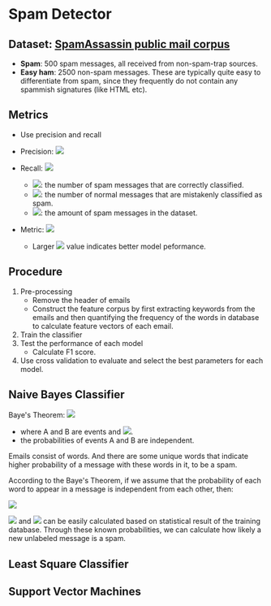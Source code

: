 # Spam Detector

## Dataset: [SpamAssassin public mail corpus](https://spamassassin.apache.org/old/publiccorpus/readme.html)

* **Spam**: 500 spam messages, all received from non-spam-trap sources.
* **Easy ham**: 2500 non-spam messages. These are typically quite easy to differentiate from spam, since they frequently do not contain any spammish signatures (like HTML etc).

## Metrics
* Use precision and recall
* Precision: <img src="http://latex.codecogs.com/gif.latex?SP=\frac{n_{pam\,\rightarrow\,pam}}{n_{pam\,\rightarrow\,pam}+n_{normal\,\rightarrow\,pam}}" />
* Recall: <img src="http://latex.codecogs.com/gif.latex?SR=\frac{n_{pam\,\rightarrow\,pam}}{N_{pam}}" />
  * <img src="http://latex.codecogs.com/gif.latex?n_{pam\,\rightarrow\,pam}" />: the number of spam messages that are correctly classified.
  * <img src="http://latex.codecogs.com/gif.latex?n_{normal\,\rightarrow\,pam}" />: the number of normal messages that are mistakenly classified as spam.
  * <img src="http://latex.codecogs.com/gif.latex?N_{pam}" />: the amount of spam messages in the dataset.
* Metric: <img src="http://latex.codecogs.com/gif.latex?\text{F}=\frac{SP\,\times\,SR\,\times\,2}{SP+SR}" />

  * Larger <img src="http://latex.codecogs.com/gif.latex?\text{F}" /> value indicates better model peformance.

## Procedure
1. Pre-processing
   * Remove the header of emails
   * Construct the feature corpus by first extracting keywords from the emails and then quantifying the frequency of the words in database to calculate feature vectors of each email.
2. Train the classifier
3. Test the performance of each model
   * Calculate F1 score.
4. Use cross validation to evaluate and select the best parameters for each model.

## Naive Bayes Classifier
Baye's Theorem: <img src="http://latex.codecogs.com/gif.latex?P(A|B)=\frac{P(B|A)P(A)}{P(B)}" />
* where A and B are events and <img src="http://latex.codecogs.com/gif.latex?P(B)\neq0}" />.
* the probabilities of events A and B are independent.

Emails consist of words. And there are some unique words that indicate higher probability of a message with these words in it, to be a spam.

According to the Baye's Theorem, if we assume that the probability of each word to appear in a message is independent from each other, then:

<img src="http://latex.codecogs.com/gif.latex?P(Spam|Word_1,Word_2,\dots,Word_n)=\frac{P(Word_1|Spam)P(Word_2|Spam)\dots\,P(Word_n|Spam)}{P(Word_1)P(Word_2)\dots\,P(Word_n)}" />

<img src="http://latex.codecogs.com/gif.latex?P(Word_i|Spam)" /> and <img src="http://latex.codecogs.com/gif.latex?P(Word_i)" /> can be easily calculated based on statistical result of the training database. Through these known probabilities, we can calculate how likely a new unlabeled message is a spam.

## Least Square Classifier

## Support Vector Machines